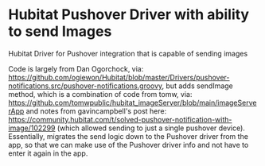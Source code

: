 # Hubitat Pushover Driver with ability to send Images
Hubitat Driver for Pushover integration that is capable of sending images

Code is largely from Dan Ogorchock, via: https://github.com/ogiewon/Hubitat/blob/master/Drivers/pushover-notifications.src/pushover-notifications.groovy, but adds sendImage method, which is a combination of code from tomw, via: https://github.com/tomwpublic/hubitat_imageServer/blob/main/imageServerApp and notes from gavincampbell's post here: https://community.hubitat.com/t/solved-pushover-notification-with-image/102299 (which allowed sending to just a single pushover device).  Essentially, migrates the send logic down to the Pushover driver from the app, so that we can make use of the Pushover driver info and not have to enter it again in the app.
